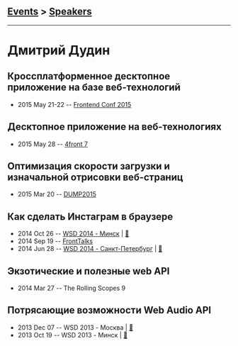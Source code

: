 ## [Events](../README.md) > [Speakers](../speakers.md)
---

# Дмитрий Дудин

## Кроссплатформенное десктопное приложение на базе веб-технологий
- 2015 May 21-22 -- [Frontend Conf 2015](https://www.youtube.com/watch?v=_EbPpDQ5njo)    
## Десктопное приложение на веб-технологиях
- 2015 May 28 -- [4front 7](https://www.youtube.com/watch?v=RcO07kwvpL4)    
## Оптимизация скорости загрузки и изначальной отрисовки веб-страниц
- 2015 Mar 20 -- [DUMP2015](https://www.youtube.com/watch?v=_WNn5Aq4rqc)    
## Как сделать Инстаграм в браузере
- 2014 Oct 26 -- [WSD 2014 - Минск](http://youtu.be/RJnYkbm66ZI)  | [:notebook:](https://wsd.events/2014/10/26/pres/instagram/)  
- 2014 Sep 19 -- [FrontTalks](https://events.yandex.ru/lib/talks/2228/)    
- 2014 Jun 28 -- [WSD 2014 - Санкт-Петербург](https://www.youtube.com/watch?v=TXqiq5tOWRQ)  | [:notebook:](https://wsd.events/2014/06/28/pres/web-instagram/)  
## Экзотические и полезные web API
- 2014 Mar 27 -- The Rolling Scopes 9    
## Потрясающие возможности Web Audio API
- 2013 Dec 07 -- WSD 2013 - Москва  | [:notebook:](https://wsd.events/2013/12/07/pres/web-audio/)  
- 2013 Oct 19 -- WSD 2013 - Минск  | [:notebook:](https://wsd.events/2013/10/19/pres/web-audio/)  
